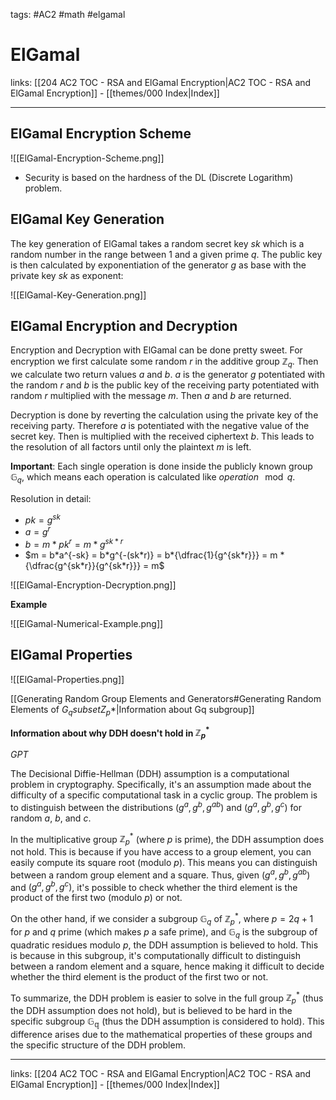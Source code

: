 tags: #AC2 #math #elgamal

# ElGamal

links: [[204 AC2 TOC - RSA and ElGamal Encryption|AC2 TOC - RSA and ElGamal Encryption]] - [[themes/000 Index|Index]]

---

## ElGamal Encryption Scheme

![[ElGamal-Encryption-Scheme.png]]

- Security is based on the hardness of the DL (Discrete Logarithm) problem.

## ElGamal Key Generation

The key generation of ElGamal takes a random secret key $sk$ which is a random number in the range between $1$ and a given prime $q$. The public key is then calculated by exponentiation of the generator $g$ as base with the private key $sk$ as exponent:

![[ElGamal-Key-Generation.png]]

## ElGamal Encryption and Decryption

Encryption and Decryption with ElGamal can be done pretty sweet. For encryption we first calculate some random $r$ in the additive group $\mathbb{Z}_q$. Then we calculate two return values $a$ and $b$. $a$ is the generator $g$ potentiated with the random $r$ and $b$ is the public key of the receiving party potentiated with random $r$ multiplied with the message $m$. Then $a$ and $b$ are returned.

Decryption is done by reverting the calculation using the private key of the receiving party. Therefore $a$ is potentiated with the negative value of the secret key. Then is multiplied with the received ciphertext $b$. This leads to the resolution of all factors until only the plaintext $m$ is left. 

**Important**: Each single operation is done inside the publicly known group $\mathbb{G}_q$, which means each operation is calculated like $operation \!\! \mod q$.

Resolution in detail:

- $pk = g^{sk}$
- $a = g^r$
- $b = m*pk^r = m*g^{sk*r}$
- $m = b*a^{-sk} = b*g^{-(sk*r)} = b*{\dfrac{1}{g^{sk*r}}} = m * {\dfrac{g^{sk*r}}{g^{sk*r}}} = m$

![[ElGamal-Encryption-Decryption.png]]

**Example**

![[ElGamal-Numerical-Example.png]]

## ElGamal Properties

![[ElGamal-Properties.png]]

[[Generating Random Group Elements and Generators#Generating Random Elements of $G_q subset Z_p *$|Information about Gq subgroup]]

**Information about why DDH doesn't hold in $\mathbb{Z}_p^*$**

*GPT*

The Decisional Diffie-Hellman (DDH) assumption is a computational problem in cryptography. Specifically, it's an assumption made about the difficulty of a specific computational task in a cyclic group. The problem is to distinguish between the distributions $(g^a, g^b, g^{ab})$ and $(g^a, g^b, g^c)$ for random $a$, $b$, and $c$.

In the multiplicative group $\mathbb{Z}_p^*$ (where $p$ is prime), the DDH assumption does not hold. This is because if you have access to a group element, you can easily compute its square root (modulo $p$). This means you can distinguish between a random group element and a square. Thus, given $(g^a, g^b, g^{ab})$ and $(g^a, g^b, g^c)$, it's possible to check whether the third element is the product of the first two (modulo $p$) or not.

On the other hand, if we consider a subgroup $\mathbb{G}_q$ of $\mathbb{Z}_p^*$, where $p = 2q + 1$ for $p$ and $q$ prime (which makes $p$ a safe prime), and $\mathbb{G}_q$ is the subgroup of quadratic residues modulo $p$, the DDH assumption is believed to hold. This is because in this subgroup, it's computationally difficult to distinguish between a random element and a square, hence making it difficult to decide whether the third element is the product of the first two or not.

To summarize, the DDH problem is easier to solve in the full group $\mathbb{Z}_p^*$ (thus the DDH assumption does not hold), but is believed to be hard in the specific subgroup $\mathbb{G_q}$ (thus the DDH assumption is considered to hold). This difference arises due to the mathematical properties of these groups and the specific structure of the DDH problem.

---
links: [[204 AC2 TOC - RSA and ElGamal Encryption|AC2 TOC - RSA and ElGamal Encryption]] - [[themes/000 Index|Index]]